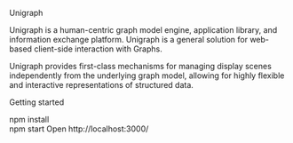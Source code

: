 Unigraph

Unigraph is a human-centric graph model engine, application library, and information exchange platform.
Unigraph is a general solution for web-based client-side interaction with Graphs.

Unigraph provides first-class mechanisms for managing display scenes independently from the underlying graph
model, allowing for highly flexible and interactive representations of structured data.

Getting started

npm install  
npm start
Open http://localhost:3000/
